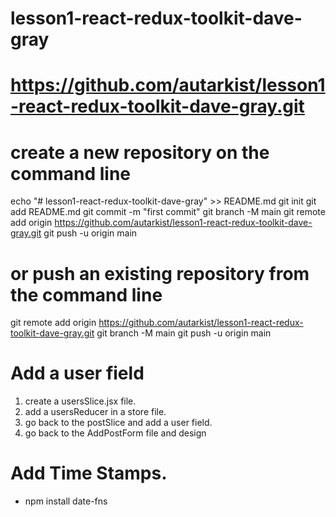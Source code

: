 # lesson1-react-redux-toolkit-dave-gray

# https://github.com/autarkist/lesson1-react-redux-toolkit-dave-gray.git

# create a new repository on the command line

echo "# lesson1-react-redux-toolkit-dave-gray" >> README.md
git init
git add README.md
git commit -m "first commit"
git branch -M main
git remote add origin https://github.com/autarkist/lesson1-react-redux-toolkit-dave-gray.git
git push -u origin main

# or push an existing repository from the command line

git remote add origin https://github.com/autarkist/lesson1-react-redux-toolkit-dave-gray.git
git branch -M main
git push -u origin main

# Add a user field

1. create a usersSlice.jsx file.
2. add a usersReducer in a store file.
3. go back to the postSlice and add a user field.
4. go back to the AddPostForm file and design

# Add Time Stamps.

- npm install date-fns
